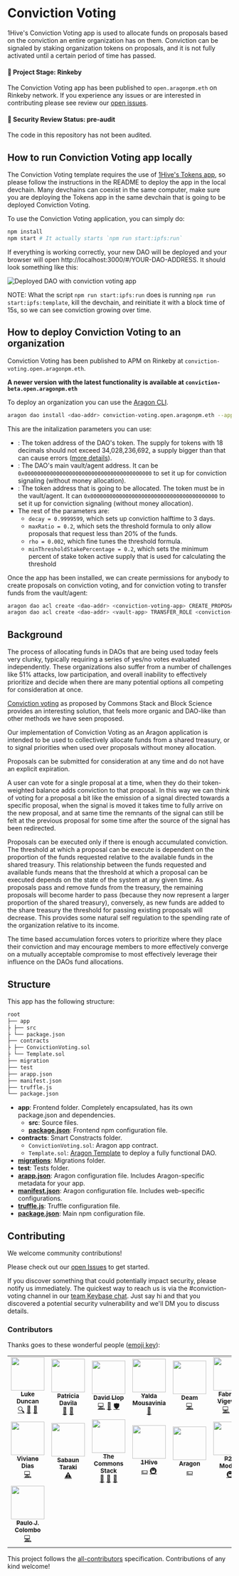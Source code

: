 # Conviction Voting

1Hive's Conviction Voting app is used to allocate funds on proposals based on the conviction an entire organization has on them. Conviction can be signaled by staking organization tokens on proposals, and it is not fully activated until a certain period of time has passed.

#### 🐲 Project Stage: Rinkeby

The Conviction Voting app has been published to `open.aragonpm.eth` on Rinkeby network. If you experience any issues or are interested in contributing please see review our [open issues](https://github.com/1hive/conviction-voting-app).

#### 🚨 Security Review Status: pre-audit

The code in this repository has not been audited.

## How to run Conviction Voting app locally

The Conviction Voting template requires the use of [1Hive's Tokens app](https://github.com/1hive/token-manager-app), so please follow the instructions in the README to deploy the app in the local devchain. Many devchains can coexist in the same computer, make sure you are deploying the Tokens app in the same devchain that is going to be deployed Conviction Voting.

To use the Conviction Voting application, you can simply do:

```sh
npm install
npm start # It actually starts `npm run start:ipfs:run`
```

If everything is working correctly, your new DAO will be deployed and your browser will open http://localhost:3000/#/YOUR-DAO-ADDRESS. It should look something like this:

![Deployed DAO with conviction voting app](https://raw.githubusercontent.com/1Hive/conviction-voting-app/master/app/public/meta/screenshot-1.png)

NOTE: What the script `npm run start:ipfs:run` does is running `npm run start:ipfs:template`, kill the devchain, and reinitiate it with a block time of 15s, so we can see conviction growing over time.

## How to deploy Conviction Voting to an organization

Conviction Voting has been published to APM on Rinkeby at `conviction-voting.open.aragonpm.eth`.

**A newer version with the latest functionality is available at `conviction-beta.open.aragonpm.eth`**

To deploy an organization you can use the [Aragon CLI](https://hack.aragon.org/docs/cli-intro.html).

```sh
aragon dao install <dao-addr> conviction-voting.open.aragonpm.eth --app-init-args <org-token> <vault-addr> <funds-token> 9999599 2000000 20000 200000000000000000
```
This are the initalization parameters you can use:
* **<org-token>**: The token address of the DAO's token. The supply for tokens with 18 decimals should not exceed 34,028,236,692, a supply bigger than that can cause errors ([more details](./docs/max-safes.md)).
* **<vault-addr>**: The DAO's main vault/agent address. It can be `0x0000000000000000000000000000000000000000` to set it up for conviction signaling (without money allocation).
* **<funds-token>**: The token address that is going to be allocated. The token must be in the vault/agent. It can `0x0000000000000000000000000000000000000000` to set it up for conviction signaling (without money allocation).
* The rest of the parameters are:
  * `decay = 0.9999599`, which sets up conviction halftime to 3 days.
  * `maxRatio = 0.2`, which sets the threshold formula to only allow proposals that request less than 20% of the funds. 
  * `rho = 0.002`, which fine tunes the threshold formula.
  * `minThresholdStakePercentage = 0.2`, which sets the minimum percent of stake token active supply that is used for calculating the threshold

Once the app has been installed, we can create permissions for anybody to create proposals on conviction voting, and for conviction voting to transfer funds from the vault/agent:

```sh
aragon dao acl create <dao-addr> <conviction-voting-app> CREATE_PROPOSALS_ROLE 0xffffffffffffffffffffffffffffffffffffffff <voting-app>
aragon dao acl create <dao-addr> <vault-app> TRANSFER_ROLE <conviction-voting-app> <voting-app>
```

## Background

The process of allocating funds in DAOs that are being used today feels very clunky, typically requiring a series of yes/no votes evaluated independently. These organizations also suffer from a number of challenges like 51% attacks, low participation, and overall inability to effectively prioritize and decide when there are many potential options all competing for consideration at once.

[Conviction voting](https://medium.com/giveth/conviction-voting-a-novel-continuous-decision-making-alternative-to-governance-aa746cfb9475) as proposed by Commons Stack and Block Science provides an interesting solution, that feels more organic and DAO-like than other methods we have seen proposed.

Our implementation of Conviction Voting as an Aragon application is intended to be used to collectively allocate funds from a shared treasury, or to signal priorities when used over proposals without money allocation.

Proposals can be submitted for consideration at any time and do not have an explicit expiration.

A user can vote for a single proposal at a time, when they do their token-weighted balance adds conviction to that proposal. In this way we can think of voting for a proposal a bit like the emission of a signal directed towards a specific proposal, when the signal is moved it takes time to fully arrive on the new proposal, and at same time the remnants of the signal can still be felt at the previous proposal for some time after the source of the signal has been redirected.

Proposals can be executed only if there is enough accumulated conviction. The threshold at which a proposal can be execute is dependent on the proportion of the funds requested relative to the available funds in the shared treasury. This relationship between the funds requested and available funds means that the threshold at which a proposal can be executed depends on the state of the system at any given time. As proposals pass and remove funds from the treasury, the remaining proposals will become harder to pass (because they now represent a larger proportion of the shared treasury), conversely, as new funds are added to the share treasury the threshold for passing existing proposals will decrease. This provides some natural self regulation to the spending rate of the organization relative to its income.

The time based accumulation forces voters to prioritize where they place their conviction and may encourage members to more effectively converge on a mutually acceptable compromise to most effectively leverage their influence on the DAOs fund allocations.

## Structure

This app has the following structure:

```md
root
├── app
├ ├── src
├ └── package.json
├── contracts
├ ├── ConvictionVoting.sol
├ └── Template.sol
├── migration
├── test
├── arapp.json
├── manifest.json
├── truffle.js
└── package.json
```

- **app**: Frontend folder. Completely encapsulated, has its own package.json and dependencies.
  - **src**: Source files.
  - [**package.json**](https://docs.npmjs.com/creating-a-package-json-file): Frontend npm configuration file.
- **contracts**: Smart Constracts folder.
  - `ConvictionVoting.sol`: Aragon app contract.
  - `Template.sol`: [Aragon Template](https://hack.aragon.org/docs/templates-intro) to deploy a fully functional DAO.
- [**migrations**](https://truffleframework.com/docs/truffle/getting-started/running-migrations): Migrations folder.
- **test**: Tests folder.
- [**arapp.json**](https://hack.aragon.org/docs/cli-global-confg#the-arappjson-file): Aragon configuration file. Includes Aragon-specific metadata for your app.
- [**manifest.json**](https://hack.aragon.org/docs/cli-global-confg#the-manifestjson-file): Aragon configuration file. Includes web-specific configurations.
- [**truffle.js**](https://truffleframework.com/docs/truffle/reference/configuration): Truffle configuration file.
- [**package.json**](https://docs.npmjs.com/creating-a-package-json-file): Main npm configuration file.

## Contributing

We welcome community contributions!

Please check out our [open Issues](https://github.com/1Hive/conviction-voting-app/issues) to get started.

If you discover something that could potentially impact security, please notify us immediately. The quickest way to reach us is via the #conviction-voting channel in our [team Keybase chat](https://1hive.org/contribute/keybase). Just say hi and that you discovered a potential security vulnerability and we'll DM you to discuss details.

### Contributors

Thanks goes to these wonderful people ([emoji key](https://allcontributors.org/docs/en/emoji-key)):

<!-- ALL-CONTRIBUTORS-LIST:START - Do not remove or modify this section -->
<!-- prettier-ignore-start -->
<!-- markdownlint-disable -->
<table>
  <tr>
    <td align="center"><a href="https://github.com/lkngtn"><img src="https://avatars0.githubusercontent.com/u/4986634?v=4" width="75px;" alt=""/><br /><sub><b>Luke Duncan</b></sub></a><br /><a href="#fundingFinding-lkngtn" title="Funding Finding">🔍</a> <a href="#ideas-lkngtn" title="Ideas, Planning, & Feedback">🤔</a> <a href="#projectManagement-lkngtn" title="Project Management">📆</a></td>
    <td align="center"><a href="https://github.com/dizzypaty"><img src="https://avatars0.githubusercontent.com/u/7205369?v=4" width="75px;" alt=""/><br /><sub><b>Patricia Davila</b></sub></a><br /><a href="#design-dizzypaty" title="Design">🎨</a> <a href="#ideas-dizzypaty" title="Ideas, Planning, & Feedback">🤔</a></td>
    <td align="center"><a href="https://github.com/sembrestels"><img src="https://avatars1.githubusercontent.com/u/931684?v=4" width="75px;" alt=""/><br /><sub><b>David Llop</b></sub></a><br /><a href="https://github.com/1hive/conviction-voting-app/commits?author=sembrestels" title="Code">💻</a> <a href="#ideas-sembrestels" title="Ideas, Planning, & Feedback">🤔</a> <a href="#security-sembrestels" title="Security">🛡️</a></td>
    <td align="center"><a href="http://spacedecentral.net"><img src="https://avatars3.githubusercontent.com/u/2584493?v=4" width="75px;" alt=""/><br /><sub><b>Yalda Mousavinia</b></sub></a><br /><a href="#ideas-stellarmagnet" title="Ideas, Planning, & Feedback">🤔</a></td>
    <td align="center"><a href="https://twitter.com/deamlabs"><img src="https://avatars2.githubusercontent.com/u/9392750?v=4" width="75px;" alt=""/><br /><sub><b>Deam</b></sub></a><br /><a href="https://github.com/1hive/conviction-voting-app/commits?author=deamme" title="Code">💻</a></td>
    <td align="center"><a href="https://github.com/fabriziovigevani"><img src="https://avatars3.githubusercontent.com/u/22663232?v=4" width="75px;" alt=""/><br /><sub><b>Fabrizio Vigevani</b></sub></a><br /><a href="https://github.com/1hive/conviction-voting-app/commits?author=fabriziovigevani" title="Code">💻</a> <a href="#security-fabriziovigevani" title="Security">🛡️</a></td>
    <td align="center"><a href="https://github.com/javieralaves"><img src="https://avatars2.githubusercontent.com/u/28843778?v=4" width="75px;" alt=""/><br /><sub><b>Javier Alaves</b></sub></a><br /><a href="#design-javieralaves" title="Design">🎨</a></td>
  </tr>
  <tr>
    <td align="center"><a href="https://github.com/vivianedias"><img src="https://avatars3.githubusercontent.com/u/9057801?v=4" width="75px;" alt=""/><br /><sub><b>Viviane Dias</b></sub></a><br /><a href="https://github.com/1hive/conviction-voting-app/commits?author=vivianedias" title="Code">💻</a></td>
    <td align="center"><a href="https://github.com/SabaunT"><img src="https://avatars0.githubusercontent.com/u/37265857?v=4" width="75px;" alt=""/><br /><sub><b>Sabaun Taraki</b></sub></a><br /><a href="https://github.com/1hive/conviction-voting-app/commits?author=SabaunT" title="Tests">⚠️</a></td>
    <td align="center"><a href="https://github.com/commons-stack"><img src="https://avatars1.githubusercontent.com/u/48513475?v=4" width="75px;" alt=""/><br /><sub><b>The Commons Stack</b></sub></a><br /><a href="#blog-commons-stack" title="Blogposts">📝</a> <a href="#ideas-commons-stack" title="Ideas, Planning, & Feedback">🤔</a> <a href="#tool-commons-stack" title="Tools">🔧</a></td>
    <td align="center"><a href="http://1hive.org"><img src="https://avatars2.githubusercontent.com/u/29875830?v=4" width="75px;" alt=""/><br /><sub><b>1Hive</b></sub></a><br /><a href="#financial-1Hive" title="Financial">💵</a> <a href="#infra-1Hive" title="Infrastructure (Hosting, Build-Tools, etc)">🚇</a></td>
    <td align="center"><a href="https://aragon.org"><img src="https://avatars1.githubusercontent.com/u/24612534?v=4" width="75px;" alt=""/><br /><sub><b>Aragon</b></sub></a><br /><a href="#financial-aragon" title="Financial">💵</a></td>
    <td align="center"><a href="https://p2pmodels.eu"><img src="https://avatars1.githubusercontent.com/u/35083190?v=4" width="75px;" alt=""/><br /><sub><b>P2P Models</b></sub></a><br /><a href="#infra-P2PModels" title="Infrastructure (Hosting, Build-Tools, etc)">🚇</a></td>
    <td align="center"><a href="https://github.com/fioreb"><img src="https://avatars2.githubusercontent.com/u/61423083?v=4" width="75px;" alt=""/><br /><sub><b>fioreb</b></sub></a><br /><a href="#design-fioreb" title="Design">🎨</a></td>
  </tr>
  <tr>
    <td align="center"><a href="https://github.com/PJColombo"><img src="https://avatars1.githubusercontent.com/u/33203511?v=4" width="75px;" alt=""/><br /><sub><b>Paulo J. Colombo</b></sub></a><br /><a href="https://github.com/1hive/conviction-voting-app/commits?author=PJColombo" title="Code">💻</a></td>
  </tr>
</table>

<!-- markdownlint-enable -->
<!-- prettier-ignore-end -->
<!-- ALL-CONTRIBUTORS-LIST:END -->

This project follows the [all-contributors](https://github.com/all-contributors/all-contributors) specification. Contributions of any kind welcome!
